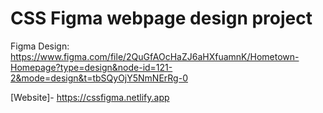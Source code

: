 # CSS Figma webpage design project

Figma Design: https://www.figma.com/file/2QuGfAOcHaZJ6aHXfuamnK/Hometown-Homepage?type=design&node-id=121-2&mode=design&t=tbSQyOjY5NmNErRg-0

[Website]- https://cssfigma.netlify.app


